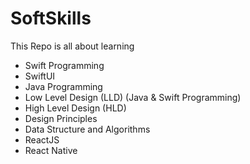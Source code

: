# SoftSkills

This Repo is all about learning 

- Swift Programming
- SwiftUI
- Java Programming
- Low Level Design (LLD) (Java & Swift Programming)
- High Level Design (HLD)
- Design Principles
- Data Structure and Algorithms 
- ReactJS
- React Native

